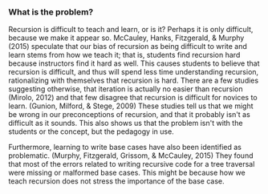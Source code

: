 ### What is the problem?

Recursion is difficult to teach and learn, or is it?
Perhaps it is only difficult, because we make it appear so.
McCauley, Hanks, Fitzgerald, & Murphy (2015) speculate that our bias of recursion as being difficult to write and learn stems from how we teach it; that is, students find recursion hard because instructors find it hard as well.
This causes students to believe that recursion is difficult, and thus will spend less time understanding recursion, rationalizing with themselves that recursion is hard.
There are a few studies suggesting otherwise, that iteration is actually no easier than recursion (Mirolo, 2012) and that few disagree that recursion is difficult for novices to learn. (Gunion, Milford, & Stege, 2009)
These studies tell us that we might be wrong in our preconceptions of recursion, and that it probably isn't as difficult as it sounds.
This also shows us that the problem isn't with the students or the concept, but the pedagogy in use.
 
Furthermore, learning to write base cases have also been identified as problematic. (Murphy, Fitzgerald, Grissom, & McCauley, 2015)
They found that most of the errors related to writing recursive code for a tree traversal were missing or malformed base cases.
This might be because how we teach recursion does not stress the importance of the base case.
